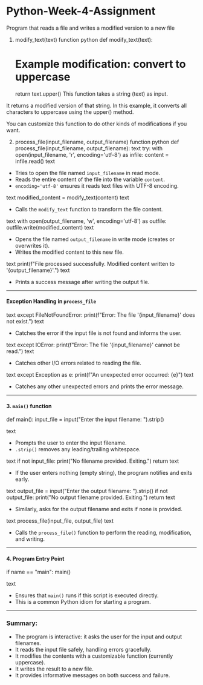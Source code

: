 # Python-Week-4-Assignment
Program that reads a file and writes a modified version to a new file
1. modify_text(text) function
python
def modify_text(text):
    # Example modification: convert to uppercase
    return text.upper()
This function takes a string (text) as input.

It returns a modified version of that string. In this example, it converts all characters to uppercase using the upper() method.

You can customize this function to do other kinds of modifications if you want.

2. process_file(input_filename, output_filename) function
python
def process_file(input_filename, output_filename):
text
try:
    with open(input_filename, 'r', encoding='utf-8') as infile:
        content = infile.read()
text
- Tries to open the file named `input_filename` in read mode.
- Reads the entire content of the file into the variable `content`.
- `encoding='utf-8'` ensures it reads text files with UTF-8 encoding.

text
    modified_content = modify_text(content)
text
- Calls the `modify_text` function to transform the file content.

text
    with open(output_filename, 'w', encoding='utf-8') as outfile:
        outfile.write(modified_content)
text
- Opens the file named `output_filename` in write mode (creates or overwrites it).
- Writes the modified content to this new file.

text
    print(f"File processed successfully. Modified content written to '{output_filename}'.")
text
- Prints a success message after writing the output file.

---

#### Exception Handling in `process_file`
text
except FileNotFoundError:
    print(f"Error: The file '{input_filename}' does not exist.")
text
- Catches the error if the input file is not found and informs the user.

text
except IOError:
    print(f"Error: The file '{input_filename}' cannot be read.")
text
- Catches other I/O errors related to reading the file.

text
except Exception as e:
    print(f"An unexpected error occurred: {e}")
text
- Catches any other unexpected errors and prints the error message.

---

#### 3. `main()` function
def main():
input_file = input("Enter the input filename: ").strip()

text
- Prompts the user to enter the input filename.
- `.strip()` removes any leading/trailing whitespace.

text
if not input_file:
    print("No filename provided. Exiting.")
    return
text
- If the user enters nothing (empty string), the program notifies and exits early.

text
output_file = input("Enter the output filename: ").strip()
if not output_file:
    print("No output filename provided. Exiting.")
    return
text
- Similarly, asks for the output filename and exits if none is provided.

text
process_file(input_file, output_file)
text
- Calls the `process_file()` function to perform the reading, modification, and writing.

---

#### 4. Program Entry Point
if name == "main":
main()

text
- Ensures that `main()` runs if this script is executed directly.
- This is a common Python idiom for starting a program.

---

### Summary:
- The program is interactive: it asks the user for the input and output filenames.
- It reads the input file safely, handling errors gracefully.
- It modifies the contents with a customizable function (currently uppercase).
- It writes the result to a new file.
- It provides informative messages on both success and failure.

